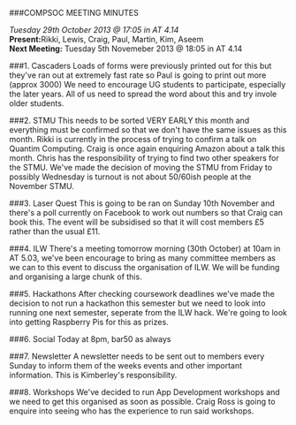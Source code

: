 ###COMPSOC MEETING MINUTES

<i>Tuesday 29th October 2013 @ 17:05 in AT 4.14</i><br>
<b>Present:</b>Rikki, Lewis, Craig, Paul, Martin, Kim, Aseem <br>
<b>Next Meeting:</b> Tuesday 5th Novemeber 2013 @ 18:05 in AT 4.14

###1. Cascaders
Loads of forms were previously printed out for this but they've ran out at extremely fast rate so Paul is going to print out more (approx 3000)
We need to encourage UG students to participate, especially the later years. All of us need to spread the word about this and try invole older students.

###2. STMU
This needs to be sorted VERY EARLY this month and everything must be confirmed so that we don't have the same issues as this month.
Rikki is currently in the process of trying to confirm a talk on Quantim Computing.
Craig is once again enquiring Amazon about a talk this month.
Chris has the responsibility of trying to find two other speakers for the STMU. 
We've made the decision of moving the STMU from Friday to possibly Wednesday is turnout is not about 50/60ish people at the November STMU.

###3. Laser Quest
This is going to be ran on Sunday 10th November and there's a poll currently on Facebook to work out numbers so that Craig can book this. 
The event will be subsidised so that it will cost members £5 rather than the usual £11.

###4. ILW
There's a meeting tomorrow morning (30th October) at 10am in AT 5.03, we've been encourage to bring as many committee members as we can to this event to discuss the organisation of ILW. We will be funding and organising a large chunk of this.

###5. Hackathons
After checking coursework deadlines we've made the decision to not run a hackathon this semester but we need to look into running one next semester, seperate from the ILW hack.
We're going to look into getting Raspberry Pis for this as prizes.

###6. Social
Today at 8pm, bar50 as always

###7. Newsletter
A newsletter needs to be sent out to members every Sunday to inform them of the weeks events and other important information. This is Kimberley's responsibility.

###8. Workshops
We've decided to run App Development workshops and we need to get this organised as soon as possible. Craig Ross is going to enquire into seeing who has the experience to run said workshops.
